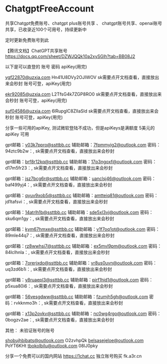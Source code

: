 # ChatgptFreeAccount

共享Chatgpt免费账号、chatgpt plus账号共享 、 chatgpt账号共享、openai账号共享，已收录近100个可用号，持续更新中

定时更新免费账号到此 

【腾讯文档】ChatGPT共享账号
https://docs.qq.com/sheet/DZWJQQk10a2xySGlh?tab=BB08J2

以下是可以直登的  账号 密码 apiKey(用完) 


vgf22870@uzxia.com	Hn41U8DVy2OJIWOV	 sk需要点开文档查看，直接放出来会秒封  账号可登，apiKey(用完) 

ekr92085@uzxia.com	L2TfsG4k7ZGP8RO0 sk需要点开文档查看，直接放出来会秒封 账号可登，apiKey(用完) 

suf04586@uzxia.com	6lRupglC8ZlIaSld	 sk需要点开文档查看，直接放出来会秒封 账号可登，apiKey(用完) 

 
分享一些可用的apiKey, 测试微软登陆不成功，但是apiKeys是满额度 5美元的  apiKey 可用

  
gpt邮箱：y03k7ppro@ssttbb.cc   辅助邮箱：7fpmmyig2@outlook.com  密码：94ztc9b2w：, sk需要点开文档查看，直接放出来会秒封

gpt邮箱：brf8r12kq@ssttbb.cc   辅助邮箱：17p3ngoxf@outlook.com  密码：d17m5fr23：, sk需要点开文档查看，直接放出来会秒封

gpt邮箱：jsz7bcg6r@ssttbb.cc   辅助邮箱：uanclsj46@outlook.com  密码：baf499yj4：, sk需要点开文档查看，直接放出来会秒封

gpt邮箱：qyuv9xob5@ssttbb.cc   辅助邮箱：amtteiq81@outlook.com  密码：jd1tafsvi：, sk需要点开文档查看，直接放出来会秒封 

gpt邮箱：14atrlh1b@ssttbb.cc   辅助邮箱：sde5xl3vj@outlook.com  密码：sku6qm1gy：, sk需要点开文档查看，直接放出来会秒封

gpt邮箱：kym67hmxe@ssttbb.cc   辅助邮箱：v1f7oq1ot@outlook.com  密码：89mle44q7：, sk需要点开文档查看，直接放出来会秒封

gpt邮箱：rz8wwhsi7@ssttbb.cc   辅助邮箱：ex5mvl9pm@outlook.com  密码：84lclhnla：, sk需要点开文档查看，直接放出来会秒封  

gpt邮箱：7orerjxdo@ssttbb.cc   辅助邮箱：vr8us0uvn@outlook.com  密码：uq3zd6b1i：, sk需要点开文档查看，直接放出来会秒封 

gpt邮箱：y8ruaepl3@ssttbb.cc   辅助邮箱：pirf1hid1@outlook.com  密码：p5xua80i6：, sk需要点开文档查看，直接放出来会秒封

gpt邮箱：56vesgdww@ssttbb.cc   辅助邮箱：fzumjh5gh@outlook.com  密码：rvkknmo3h：, sk需要点开文档查看，直接放出来会秒封

gpt邮箱：x13p2ovkv@ssttbb.cc   辅助邮箱：nc0wg4rgo@outlook.com  密码：0bogzv2ae：, sk需要点开文档查看，直接放出来会秒封


其他：
  未验证账号的账号
  
shobujhbibats@outlook.com O2zvhpQk
belsasejeloe@outlook.com PoYT6KHt
tbokolbilu@outlook.com 08lJ0pky


分享一个免费可以的国内网站 https://1chat.cc
独立账号购买 fk.a3r.cn
